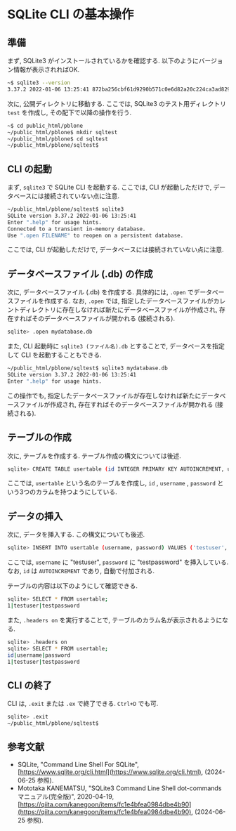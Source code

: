 # SQLite CLI の基本操作

## 準備

まず, SQLite3 がインストールされているかを確認する. 以下のようにバージョン情報が表示されればOK.

```bash
~$ sqlite3 --version
3.37.2 2022-01-06 13:25:41 872ba256cbf61d9290b571c0e6d82a20c224ca3ad82971edc46b29818d5dalt1
```

次に, 公開ディレクトリに移動する. ここでは, SQLite3 のテスト用ディレクトリ `test` を作成し, その配下で以降の操作を行う.

```bash
~$ cd public_html/pblone
~/public_html/pblone$ mkdir sqltest
~/public_html/pblone$ cd sqltest
~/public_html/pblone/sqltest$
```

## CLI の起動

まず, `sqlite3` で SQLite CLI を起動する. ここでは, CLI が起動しただけで, データベースには接続されていない点に注意.

```bash
~/public_html/pblone/sqltest$ sqlite3
SQLite version 3.37.2 2022-01-06 13:25:41
Enter ".help" for usage hints.
Connected to a transient in-memory database.
Use ".open FILENAME" to reopen on a persistent database.
```

ここでは, CLI が起動しただけで, データベースには接続されていない点に注意.

## データベースファイル (.db) の作成

次に, データベースファイル (.db) を作成する. 具体的には, `.open` でデータベースファイルを作成する. なお, `.open` では, 指定したデータベースファイルがカレントディレクトリに存在しなければ新たにデータベースファイルが作成され, 存在すればそのデータベースファイルが開かれる (接続される).

```bash
sqlite> .open mydatabase.db
```

また, CLI 起動時に `sqlite3 (ファイル名).db` とすることで, データベースを指定して CLI を起動することもできる.

```bash
~/public_html/pblone/sqltest$ sqlite3 mydatabase.db
SQLite version 3.37.2 2022-01-06 13:25:41
Enter ".help" for usage hints.
```

この操作でも, 指定したデータベースファイルが存在しなければ新たにデータベースファイルが作成され, 存在すればそのデータベースファイルが開かれる (接続される).

## テーブルの作成

次に, テーブルを作成する. テーブル作成の構文については後述.

```bash
sqlite> CREATE TABLE usertable (id INTEGER PRIMARY KEY AUTOINCREMENT, username TEXT UNIQUE, password TEXT);
```

ここでは, `usertable` という名のテーブルを作成し, `id` , `username` , `password` という3つのカラムを持つようにしている.

## データの挿入

次に, データを挿入する. この構文についても後述.

```bash
sqlite> INSERT INTO usertable (username, password) VALUES ('testuser', 'testpassword');
```

ここでは, `username` に "testuser", `password` に "testpassword" を挿入している. なお, `id` は `AUTOINCREMENT` であり, 自動で付加される.

テーブルの内容は以下のようにして確認できる.

```bash
sqlite> SELECT * FROM usertable;
1|testuser|testpassword
```

また, `.headers on` を実行することで, テーブルのカラム名が表示されるようになる.

```bash
sqlite> .headers on
sqlite> SELECT * FROM usertable;
id|username|password
1|testuser|testpassword
```

## CLI の終了

CLI は, `.exit` または `.ex` で終了できる. `Ctrl+D` でも可.

```bash
sqlite> .exit
~/public_html/pblone/sqltest$
```

## 参考文献

- SQLite, "Command Line Shell For SQLite", [https://www.sqlite.org/cli.html](https://www.sqlite.org/cli.html), (2024-06-25 参照).
- Mototaka KANEMATSU, "SQLite3 Command Line Shell dot-commands マニュアル(完全版)", 2020-04-19,  [https://qiita.com/kanegoon/items/fc1e4bfea0984dbe4b90](https://qiita.com/kanegoon/items/fc1e4bfea0984dbe4b90), (2024-06-25 参照).
  
